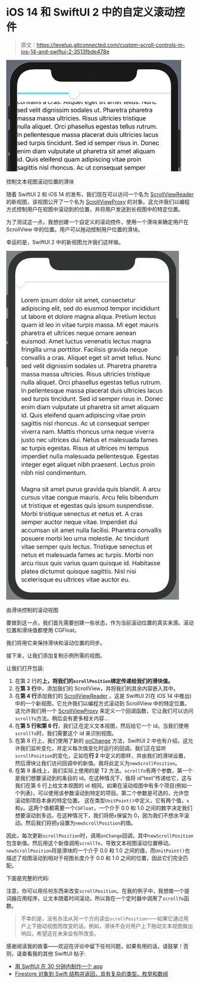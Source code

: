 # iOS 14 和 SwiftUI 2 中的自定义滚动控件

> 原文：<https://levelup.gitconnected.com/custom-scroll-controls-in-ios-14-and-swiftui-2-3513fbde478e>

![](img/a990f660b4fd9b293e0efdacb086e3ef.png)

控制文本视图滚动位置的滑块

随着 SwiftUI 2 和 iOS 14 的发布，我们现在可以访问一个名为 [ScrollViewReader](https://developer.apple.com/documentation/swiftui/scrollviewreader) 的新视图，该视图公开了一个名为 [ScrollViewProxy](https://developer.apple.com/documentation/swiftui/scrollviewproxy) 的对象。这允许我们以编程方式控制用户在视图中滚动到的位置，并将用户发送到长视图中的特定位置。

为了测试这一点，我想创建一个自定义的滚动控件，使用一个滑块来确定用户在 ScrollView 中的位置。用户可以拖动控制用户位置的滑块。

幸运的是，SwiftUI 2 中的新视图允许我们这样做。

![](img/d6790a5d7be3c04f3ed2161721808411.png)

由滑块控制的滚动视图

要做到这一点，我们首先需要创建一些状态，作为当前滚动位置的真实来源。滚动位置和滑块值都使用 CGFloat。

我们将用它来保持滑块和滚动位置的同步。

接下来，让我们添加复制示例所需的视图。

让我们打开包装:

1.  在第 2 行的**上，将我们的`scrollPosition`绑定传递给我们的滑块值。**
2.  在**第 3 行**中，添加我们的 ScrollView，并将我们的其余内容嵌入其中。
3.  在**第 4 行**添加我们的 [ScrollViewReader](https://developer.apple.com/documentation/swiftui/scrollviewreader) 。这是 SwiftUI 2(在 iOS 14 中推出)中的一个新视图，它允许我们以编程方式滚动到 ScrollView 中的特定位置。这允许我们用一个 [ScrollViewProxy](https://developer.apple.com/documentation/swiftui/scrollviewproxy) 来定义一个回调函数，它让我们可以访问`scrollTo`方法。稍后会有更多相关内容…
4.  在**第 5 行和第 6 行**，我们正在定义文本视图，然后给它一个 id。当我们使用`scrollTo`时，我们需要这个 id 来识别视图。
5.  在第 8 行上，我们使用了新的 [onChange](https://developer.apple.com/documentation/swiftui/windowgroup/onchange(of:perform:)) 方法，SwiftUI 2 中也有介绍。这允许我们监听变化，并定义每次值变化时运行的回调。我们正在监听`scrollPosition`的变化，正如在**行 2** 中定义的那样，并由我们的滑块设置，然后滑块让我们访问回调中的新值。我将此定义为`newScrollPosition`。
6.  在第 9 条线上，我们实际上使用的是 T2 方法。`scrollTo`有两个参数，第一个是我们想要滚动到的条目的 id。在这种情况下，我将 id“text”传递给它，这与我们在第 6 行上给文本视图的 id 相同。如果在滚动视图中有多个项目(例如一个列表)，可以使用该参数滚动到特定的项目。第二个参数是可选的，允许您滚动到项目本身的特定位置。
    这在类型`UnitPoint()`中定义，它有两个值，`x`和`y`。这两个值都需要一个`CGFloat`，一个介于 0.0 和 1.0 之间的数字决定我们想要滚动到多远。在这种情况下，我们将把`x`保留为 0，因为我们不想水平滚动。然后我们将把`y`设置为`newScrollPosition`的值。

因此，每次更新`scrollPosition`时，调用`onChange`回调，其中`newScrollPosition`包含新值。然后用这个新值调用`scrollTo`，导致文本视图滚动位置移动。`newScrollPosition`将是滑块的一个介于 0.0 和 1.0 之间的值，而`UnitPoint()`也描述了视图滚动到相对于视图长度介于 0.0 和 1.0 之间的位置，因此它们完全匹配。

下面是完整的代码:

注意，你可以用任何东西来改变`scrollPosition`。在我的例子中，我想做一个提词器应用程序，让文本随着时间滚动，所以我在一个定时器中调用了`scrollTo`函数。

> 不幸的是，没有办法从另一个方向读出`scrollPosition`——如果它通过用户上下拖动视图而改变的话。例如，滑块不会对用户上下拖动文本视图做出响应。希望这在未来会有所改变。

感谢阅读我的故事——欢迎在评论中留下任何问题，如果有用的话，请鼓掌！否则，请查看我的其他 SwiftUI 帖子:

*   [用 SwiftUI 在 30 分钟内制作一个 app](https://medium.com/@samjwright/making-an-app-in-30-minutes-with-swiftui-602f15c299d4)
*   [Firestore 对象到 Swift 结构并返回，具有复杂的类型、枚举和数组](https://medium.com/@samjwright/firestore-to-swift-models-with-complex-types-enums-and-arrays-282893affb15)